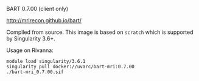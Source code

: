 BART 0.7.00 (client only)

http://mrirecon.github.io/bart/

Compiled from source. This image is based on `scratch` which is supported by Singularity 3.6+.

Usage on Rivanna:
```
module load singularity/3.6.1
singularity pull docker://uvarc/bart-mri:0.7.00
./bart-mri_0.7.00.sif
```
